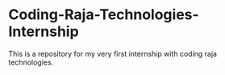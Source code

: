 # Coding-Raja-Technologies-Internship
This is a repository for my very first internship with coding raja technologies.
